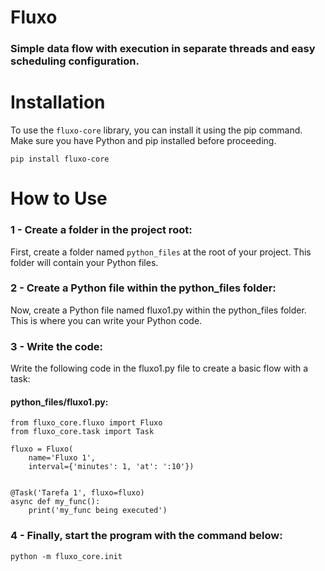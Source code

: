# Fluxo

### Simple data flow with execution in separate threads and easy scheduling configuration.

# Installation

To use the `fluxo-core` library, you can install it using the pip command. Make sure you have Python and pip installed before proceeding.

```
pip install fluxo-core
```

# How to Use

### 1 - Create a folder in the project root:

First, create a folder named `python_files` at the root of your project. This folder will contain your Python files.

### 2 - Create a Python file within the python_files folder:

Now, create a Python file named fluxo1.py within the python_files folder. This is where you can write your Python code.

### 3 - Write the code:

Write the following code in the fluxo1.py file to create a basic flow with a task:

#### python_files/fluxo1.py:

```
from fluxo_core.fluxo import Fluxo
from fluxo_core.task import Task

fluxo = Fluxo(
    name='Fluxo 1',
    interval={'minutes': 1, 'at': ':10'})


@Task('Tarefa 1', fluxo=fluxo)
async def my_func():
    print('my_func being executed')
```

### 4 - Finally, start the program with the command below:

```
python -m fluxo_core.init
```